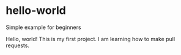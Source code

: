 # hello-world
Simple example for beginners

Hello, world!
This is my first project.
I am learning how to make pull requests.
